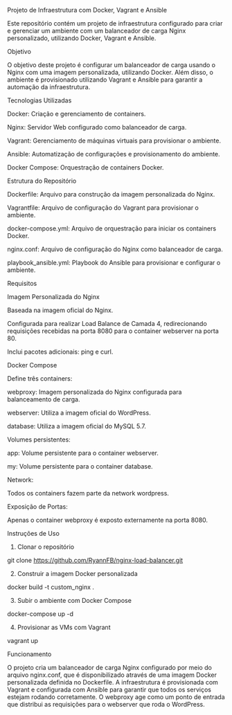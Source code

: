 Projeto de Infraestrutura com Docker, Vagrant e Ansible

Este repositório contém um projeto de infraestrutura configurado para criar e gerenciar um ambiente com um balanceador de carga Nginx personalizado, utilizando Docker, Vagrant e Ansible.

Objetivo

O objetivo deste projeto é configurar um balanceador de carga usando o Nginx com uma imagem personalizada, utilizando Docker. Além disso, o ambiente é provisionado utilizando Vagrant e Ansible para garantir a automação da infraestrutura.

Tecnologias Utilizadas

Docker: Criação e gerenciamento de containers.

Nginx: Servidor Web configurado como balanceador de carga.

Vagrant: Gerenciamento de máquinas virtuais para provisionar o ambiente.

Ansible: Automatização de configurações e provisionamento do ambiente.

Docker Compose: Orquestração de containers Docker.

Estrutura do Repositório

Dockerfile: Arquivo para construção da imagem personalizada do Nginx.

Vagrantfile: Arquivo de configuração do Vagrant para provisionar o ambiente.

docker-compose.yml: Arquivo de orquestração para iniciar os containers Docker.

nginx.conf: Arquivo de configuração do Nginx como balanceador de carga.

playbook_ansible.yml: Playbook do Ansible para provisionar e configurar o ambiente.

Requisitos

Imagem Personalizada do Nginx

Baseada na imagem oficial do Nginx.

Configurada para realizar Load Balance de Camada 4, redirecionando requisições recebidas na porta 8080 para o container webserver na porta 80.

Inclui pacotes adicionais: ping e curl.

Docker Compose

Define três containers:

webproxy: Imagem personalizada do Nginx configurada para balanceamento de carga.

webserver: Utiliza a imagem oficial do WordPress.

database: Utiliza a imagem oficial do MySQL 5.7.

Volumes persistentes:

app: Volume persistente para o container webserver.

my: Volume persistente para o container database.

Network:

Todos os containers fazem parte da network wordpress.

Exposição de Portas:

Apenas o container webproxy é exposto externamente na porta 8080.

Instruções de Uso

1. Clonar o repositório

 git clone  https://github.com/RyannFB/nginx-load-balancer.git
 
2. Construir a imagem Docker personalizada

 docker build -t custom_nginx .

3. Subir o ambiente com Docker Compose

 docker-compose up -d

4. Provisionar as VMs com Vagrant

 vagrant up

Funcionamento

O projeto cria um balanceador de carga Nginx configurado por meio do arquivo nginx.conf, que é disponibilizado através de uma imagem Docker personalizada definida no Dockerfile. A infraestrutura é provisionada com Vagrant e configurada com Ansible para garantir que todos os serviços estejam rodando corretamente.
O webproxy age como um ponto de entrada que distribui as requisições para o webserver que roda o WordPress.
